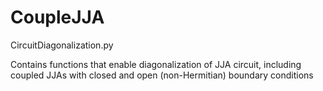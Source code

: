 # CoupleJJA

CircuitDiagonalization.py

Contains functions that enable diagonalization of JJA circuit, including
coupled JJAs with closed and open (non-Hermitian) boundary conditions

